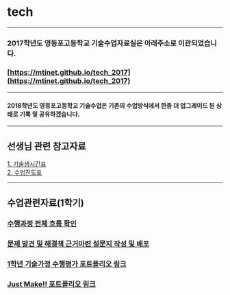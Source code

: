 # tech

---
### 2017학년도 영등포고등학교 기술수업자료실은 아래주소로 이관되었습니다.
### [https://mtinet.github.io/tech_2017](https://mtinet.github.io/tech_2017)
---

#### 2018학년도 영등포고등학교 기술수업은 기존의 수업방식에서 한층 더 업그레이드 된 상태로 기록 및 공유하겠습니다.

---
## 선생님 관련 참고자료  
[1. 기술샘시간표](https://docs.google.com/presentation/d/1cZBqFEM6TFwYWozuRCxk6w1wVA_qyewKyz1brHTgCTk/edit?usp=sharing)  
[2. 수업진도표](https://docs.google.com/spreadsheets/d/1Y4UdMS10-5NANqBnaJ6zahdKoBv2QZJrjM1S3dW5M2c/edit?usp=sharing)  

---
## 수업관련자료(1학기)  
### [수행과정 전체 흐름 확인](https://1drv.ms/x/s!AuczxMq8lCmfrwP9RUObAANyusyG)  
### [문제 발견 및 해결책 근거마련 설문지 작성 및 배포](https://docs.google.com/spreadsheets/d/1YNMCE4oYHSxgur7ykOWARPjz9wqLgTg7ogbZAwP1K1o/edit?usp=sharing)  
### [1학년 기술가정 수행평가 포트폴리오 링크](https://goo.gl/spgS83)  
### [Just Make!! 포트폴리오 링크](https://goo.gl/t265cf)  

